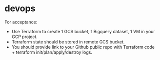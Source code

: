 # devops
For acceptance:
 - Use Terraform to create 1 GCS bucket, 1 Bigquery dataset, 1 VM in your GCP project.
 - Terraform state should be stored in remote GCS bucket.
 - You should provide link to your Github public repo with Terraform code + terraform
init/plan/apply/destroy logs. 
